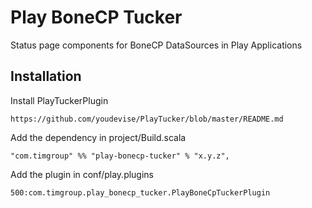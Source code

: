 Play BoneCP Tucker
==================

Status page components for BoneCP DataSources in Play Applications

Installation
------------

Install PlayTuckerPlugin

    https://github.com/youdevise/PlayTucker/blob/master/README.md

Add the dependency in project/Build.scala

    "com.timgroup" %% "play-bonecp-tucker" % "x.y.z",

Add the plugin in conf/play.plugins

    500:com.timgroup.play_bonecp_tucker.PlayBoneCpTuckerPlugin
